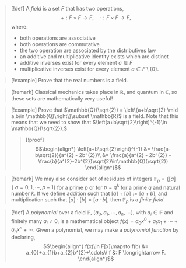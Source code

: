 >[!def]
>A *field* is a set $F$ that has two operations, $$+ : F\times F \longrightarrow F,\quad\cdot : F\times F \longrightarrow F,$$where:
>- both operations are associative
>- both operations are commutative
>- the two operation are associated by the distributives law
>- an additive and multiplicative identity exists which are distinct
>- additive inverses exist for every element $a\in F$
>- multiplicative inverses exist for every element $a\in F\setminus \left\{0\right\}$.

>[!example]
>Prove that the real numbers is a field.

>[!remark]
>Classical mechanics takes place in $\mathbb{R}$, and quantum in $\mathbb{C}$, so these sets are mathematically very useful!

>[!example]
>Prove that $\mathbb{Q}(\sqrt{2}) = \left\{a+b\sqrt{2} \mid a,b\in \mathbb{Q}\right\}\subset \mathbb{R}$ is a field.
>Note that this means that we need to show that $\left(a+b\sqrt{2}\right)^{-1}\in \mathbb{Q}(\sqrt{2}).$
>>[!proof]
>>$$\begin{align*}
>>\left(a+b\sqrt{2}\right)^{-1} &= \frac{a-b\sqrt{2}}{a^{2} - 2b^{2}}\\
>>&= \frac{a}{a^{2} - 2b^{2}} - \frac{b}{a^{2}-2b^{2}}\sqrt{2}\in\mathbb{Q}(\sqrt{2})
> \end{align*}$$

>[!remark]
>We may also consider set of residues of integers $\mathbb{F}_{p} = \left\{[a] \mid a=0,1,\cdots,p-1\right\}$ for a prime $p$ or for $p=q^{k}$ for a prime $q$ and natural number $k$.
>If we define addition such that $[a]+[b]:=[a+b]$, and multiplication such that $[a]\cdot[b] = [a\cdot b]$, then $\mathbb{F}_{p}$ is a *finite field*.

>[!def]
>A *polynomial* over a field $\mathbb{F}$, $(a_{0},a_{1},\cdots, a_{n}, \cdots)$, with $a_{i}\in \mathbb{F}$ and finitely many $a_{i}\ne 0$, is a mathematical object $f(x) = a_{0}x^{0} + a_{1}x_{1}+\cdots+a_{n}x^{n} +\cdots$.
>Given a polynomial, we may make a *polynomial function* by declaring,
>$$\begin{align*}
>f(x)\in F[x]\mapsto f(b) &= a_{0}+a_{1}b+a_{2}b^{2}+\cdots\\
>f &: F \longrightarrow F.
\end{align*}$$

